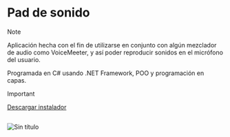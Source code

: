   # Pad de sonido

>[!Note]
>Aplicación hecha con el fin de utilizarse en conjunto con algún mezclador de audio como VoiceMeeter, y así poder reproducir sonidos en el micrófono del usuario.
>
>Programada en C# usando .NET Framework, POO y programación en capas.

>[!important]
> [Descargar instalador](https://www.mediafire.com/file/h44eak558vdd0ms/Pad+de+sonido.msi/file)

## 
![Sin título](https://github.com/TutozGhub/Pad-de-sonido/assets/114877367/82ed5ba8-db90-44b1-bdf0-e6c3a59e22f7)
